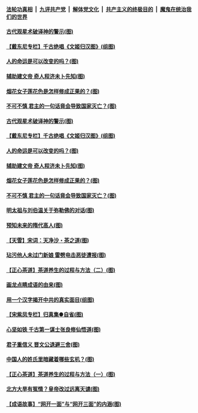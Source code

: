 ####  [法轮功真相](../../../../basic/blob/master/README.md?t=06202002) &nbsp;|&nbsp; [九评共产党](../../../../9ping.md/blob/master/README.md?t=06202002) &nbsp;|&nbsp; [解体党文化](../../../../jtdwh.md/blob/master/README.md?t=06202002)  &nbsp;|&nbsp; [共产主义的终极目的](../../../../gczydzjmd.md/blob/master/README.md?t=06202002) &nbsp;|&nbsp; [魔鬼在统治我们的世界](../../../../mgztzwmdsj.md/blob/master/README.md?t=06202002) 

#### [古代观星术破译神的警示(图)](../pages/p7/936938.md?t=06202002) 

#### [【戴东尼专栏】千古绝唱《文姬归汉图》(组图)](../pages/p7/933598.md?t=06202002) 

#### [人的命运是可以改变的吗？(图)](../pages/p7/936633.md?t=06202002) 

#### [辅助建文帝 奇人程济未卜先知(图)](../pages/p7/936751.md?t=06202002) 

#### [烟花女子莲花色是怎样修成正果的？(图)](../pages/p7/936627.md?t=06202002) 

#### [不可不慎 君主的一句话竟会导致国家灭亡？(图)](../pages/p7/936921.md?t=06202002) 

#### [古代观星术破译神的警示(图)](../pages/p7/936938.md?t=06202002) 

#### [【戴东尼专栏】千古绝唱《文姬归汉图》(组图)](../pages/p7/933598.md?t=06202002) 

#### [人的命运是可以改变的吗？(图)](../pages/p7/936633.md?t=06202002) 

#### [辅助建文帝 奇人程济未卜先知(图)](../pages/p7/936751.md?t=06202002) 

#### [烟花女子莲花色是怎样修成正果的？(图)](../pages/p7/936627.md?t=06202002) 

#### [不可不慎 君主的一句话竟会导致国家灭亡？(图)](../pages/p7/936921.md?t=06202002) 

#### [明太祖与刘伯温关于弥勒佛的对话(图)](../pages/p7/936918.md?t=06202002) 

#### [预知未来的隋代高人(图)](../pages/p7/936519.md?t=06202002) 

#### [【天雪】宋词：天净沙・茶之道(图)](../pages/p7/936606.md?t=06202002) 

#### [玷污他人未过门新娘 雷劈电击恶徒遭报(图)](../pages/p7/936730.md?t=06202002) 

#### [【正心茶道】茶道养生的过程与方法（二）(图)](../pages/p7/936188.md?t=06202002) 

#### [画龙点睛成语的由来(图)](../pages/p7/936521.md?t=06202002) 

#### [用一个汉字揭开中共的真实面目(组图)](../pages/p7/936605.md?t=06202002) 

#### [【宋紫凤专栏】归真集●自省(图)](../pages/p7/936715.md?t=06202002) 

#### [心坚如铁 千古第一谋士张良修仙悟道(图)](../pages/p7/936518.md?t=06202002) 

#### [君子重信义 晋文公退避三舍(图)](../pages/p7/936517.md?t=06202002) 

#### [中国人的姓氏里暗藏着哪些玄机？(图)](../pages/p7/936608.md?t=06202002) 

#### [【正心茶道】茶道养生的过程与方法（一）(图)](../pages/p7/936187.md?t=06202002) 

#### [北方大旱有冤情？皇帝改过远离天谴(图)](../pages/p7/936431.md?t=06202002) 

#### [【成语故事】“网开一面”与“网开三面”的内涵(图)](../pages/p7/936380.md?t=06202002) 

